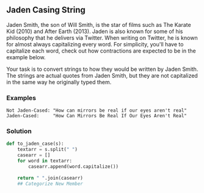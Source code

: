 ## Jaden Casing String

Jaden Smith, the son of Will Smith, is the star of films such as The Karate Kid (2010) and After Earth (2013). 
Jaden is also known for some of his philosophy that he delivers via Twitter. 
When writing on Twitter, he is known for almost always capitalizing every word. 
For simplicity, you'll have to capitalize each word, check out how contractions are expected to be in the example below.

Your task is to convert strings to how they would be written by Jaden Smith. 
The strings are actual quotes from Jaden Smith, 
but they are not capitalized in the same way he originally typed them.

### Examples
```
Not Jaden-Cased: "How can mirrors be real if our eyes aren't real"
Jaden-Cased:     "How Can Mirrors Be Real If Our Eyes Aren't Real"
```

### Solution
```python
def to_jaden_case(s):
    textarr = s.split(" ")
    casearr = []
    for word in textarr:
        casearr.append(word.capitalize())
    
    return " ".join(casearr)
    ## Categorize New Member
```
